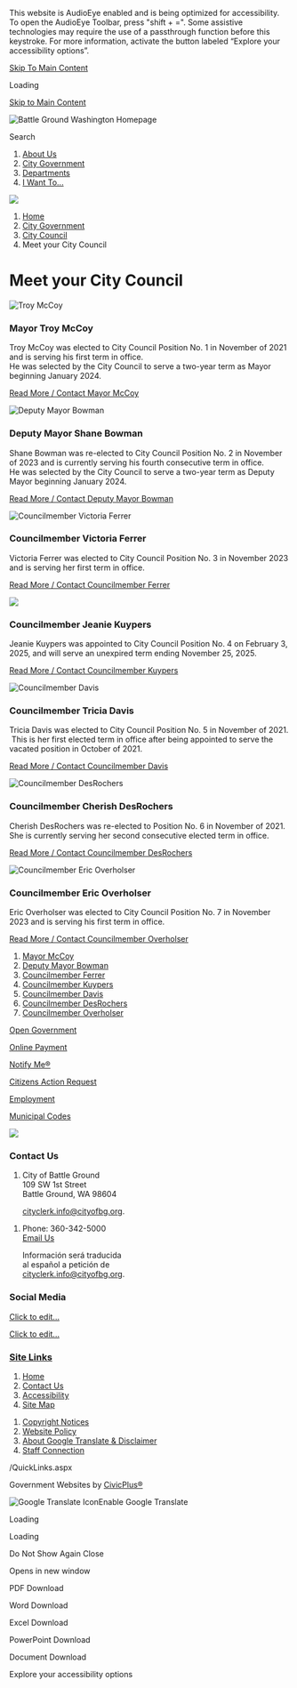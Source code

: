 This website is AudioEye enabled and is being optimized for accessibility. To open the AudioEye Toolbar, press "shift + =". Some assistive technologies may require the use of a passthrough function before this keystroke. For more information, activate the button labeled “Explore your accessibility options”.

[Skip To Main Content](https://www.cityofbg.org/522/Meet-your-City-Council/)

Loading

[Skip to Main Content](https://www.cityofbg.org/522/Meet-your-City-Council/)

![Battle Ground Washington Homepage](https://www.cityofbg.org/ImageRepository/Document?documentID=11366)

Search

1. [About Us](https://www.cityofbg.org/9/About-Us)
2. [City Government](https://www.cityofbg.org/891/City-Government)
3. [Departments](https://www.cityofbg.org/8/Departments)
4. [I Want To...](https://www.cityofbg.org/7/I-Want-To)

<!--THE END-->

![](https://www.cityofbg.org/ImageRepository/Document?documentID=11369)

1. [Home](https://www.cityofbg.org)
2. [City Government](https://www.cityofbg.org/891/City-Government)
3. [City Council](https://www.cityofbg.org/96/City-Council)
4. Meet your City Council

# Meet your City Council

![Troy McCoy](https://www.cityofbg.org/ImageRepository/Document?documentID=8384)

### Mayor Troy McCoy

Troy McCoy was elected to City Council Position No. 1 in November of 2021 and is serving his first term in office.  
He was selected by the City Council to serve a two-year term as Mayor beginning January 2024.

[Read More / Contact Mayor McCoy](https://www.cityofbg.org/378) 

![Deputy Mayor Bowman](https://www.cityofbg.org/ImageRepository/Document?documentID=4866)

### Deputy Mayor Shane Bowman

Shane Bowman was re-elected to City Council Position No. 2 in November of 2023 and is currently serving his fourth consecutive term in office.  
He was selected by the City Council to serve a two-year term as Deputy Mayor beginning January 2024.

[Read More / Contact Deputy Mayor Bowman](https://www.cityofbg.org/index.aspx?NID=377)

![Councilmember Victoria Ferrer](https://www.cityofbg.org/ImageRepository/Document?documentID=11804)

### Councilmember Victoria Ferrer

Victoria Ferrer was elected to City Council Position No. 3 in November 2023 and is serving her first term in office. 

[Read More / Contact Councilmember Ferrer](https://www.cityofbg.org/379/Councilmember-Ferrer)

![](https://www.cityofbg.org/ImageRepository/Document?documentID=13614)

### Councilmember Jeanie Kuypers

Jeanie Kuypers was appointed to City Council Position No. 4 on February 3, 2025, and will serve an unexpired term ending November 25, 2025.

[Read More / Contact Councilmember Kuypers](https://www.cityofbg.org/376/Councilmember-Kuypers)  

![Councilmember Davis](https://www.cityofbg.org/ImageRepository/Document?documentID=8061)

### Councilmember Tricia Davis

Tricia Davis was elected to City Council Position No. 5 in November of 2021.  This is her first elected term in office after being appointed to serve the vacated position in October of 2021. 

[Read More / Contact Councilmember Davis](https://www.cityofbg.org/380/Councilmember-Davis)

![Councilmember DesRochers](https://www.cityofbg.org/ImageRepository/Document?documentID=5422)

### Councilmember Cherish DesRochers

Cherish DesRochers was re-elected to Position No. 6 in November of 2021. She is currently serving her second consecutive elected term in office. 

[Read More / Contact Councilmember DesRochers](https://www.cityofbg.org/472)

![Councilmember Eric Overholser](https://www.cityofbg.org/ImageRepository/Document?documentID=11931)

### Councilmember Eric Overholser

Eric Overholser was elected to City Council Position No. 7 in November 2023 and is serving his first term in office. 

[Read More / Contact Councilmember Overholser](https://www.cityofbg.org/382/Councilmember-Overholser)

1. [Mayor McCoy](https://www.cityofbg.org/378/Mayor-McCoy)
2. [Deputy Mayor Bowman](https://www.cityofbg.org/377/Deputy-Mayor-Bowman)
3. [Councilmember Ferrer](https://www.cityofbg.org/379/Councilmember-Ferrer)
4. [Councilmember Kuypers](https://www.cityofbg.org/376/Councilmember-Kuypers)
5. [Councilmember Davis](https://www.cityofbg.org/380/Councilmember-Davis)
6. [Councilmember DesRochers](https://www.cityofbg.org/472/Councilmember-DesRochers)
7. [Councilmember Overholser](https://www.cityofbg.org/382/Councilmember-Overholser)

[Open Government](https://www.cityofbg.org/35/Open-Government)

[Online Payment](https://www.cityofbg.org/396)

[Notify Me®](https://www.cityofbg.org/list.aspx)

[Citizens Action Request](https://www.cityofbg.org/471/Citizen-Action-Request)

[Employment](https://www.cityofbg.org/487/Career-Opportunities)

[Municipal Codes](https://www.codepublishing.com/WA/BattleGround)

![](https://www.cityofbg.org/ImageRepository/Document?documentID=11393)

### Contact Us

1. City of Battle Ground  
   109 SW 1st Street  
   Battle Ground, WA 98604
   
   [cityclerk.info@cityofbg.org](mailto:cityclerk.info@cityofbg.org).

<!--THE END-->

1. Phone: 360-342-5000  
   [Email Us](https://www.cityofbg.org)
   
   Información será traducida  
   al español a petición de  
   [cityclerk.info@cityofbg.org](mailto:cityclerk.info@cityofbg.org).

### Social Media

[Click to edit...](https://www.cityofbg.org/facebook)

[Click to edit...](https://twitter.com/@CityofBGWA)

### [Site Links](https://www.cityofbg.org/QuickLinks.aspx?CID=114)

1. [Home](https://www.cityofbg.org)
2. [Contact Us](https://www.cityofbg.org/directory)
3. [Accessibility](https://www.cityofbg.org/accessibility)
4. [Site Map](https://www.cityofbg.org/sitemap)

<!--THE END-->

1. [Copyright Notices](https://www.cityofbg.org/site/copyright)
2. [Website Policy](https://www.cityofbg.org/338/Website-Policy)
3. [About Google Translate &amp; Disclaimer](https://www.cityofbg.org/693/About-Google-Translation)
4. [Staff Connection](https://www.cityofbg.org/383/Staff-Connection)

/QuickLinks.aspx

Government Websites by [CivicPlus®](https://connect.civicplus.com/referral)

![Google Translate Icon](https://www.cityofbg.org/Assets/Images/GoogleTranslate.gif)Enable Google Translate

Loading

Loading

Do Not Show Again Close

Opens in new window

PDF Download

Word Download

Excel Download

PowerPoint Download

Document Download

Explore your accessibility options